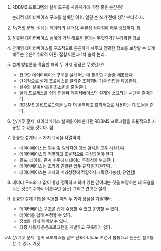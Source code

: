 1. RDBMS 프로그램의 설계 도구를 사용하기에 가장 좋은 순간은?

   논리적 데이터베이스 구조를 설계한 이후. 일단 손 쓰기 전에 생각 부터 하자. 

2. 참/거짓 문제: 설계는 데이터의 일관성, 무결성 정확성에 매우 중요하다.
   참

3. 잘못된 데이터베이스 설계의 가장 해로운 결과는 무엇인가?
   부정확한 정보

4. 관계형 데이터베이스를 구조적으로 튼튼하게 해주고 정확한 정보를 보장할 수 있게 해주는 것은?
   수학적 이론. 집합 이론과 1차 술어 논리. 

5. 설계 방법론을 학습할 때의 두 가지 장점은 무엇인가?

   - 견고한 데이터베이스 구조를 설계하는 데 필요한 기술을 제공한다. 
   - 단계적으로 설계 프로세스를 알려줄 조직화된 기술 집합을 제공한다. 
   - 실수와 설계 반복을 최소한을 줄여준다.
   - 설계 프로세스를 쉽게 만들며 데이터베이스의 설계에 소요되는 시간을 줄여준다.
   - RDBMS 응용프로그램을 보다 더 완벽하고 효과적으로 사용하는 데 도울을 준다. 

6. 참/거짓 문제: 데이터베이스 설계를 이해한다면 RDBMS 프로그램을 효율적으로 사용할 수 있을 것이다. 
   참

7. 훌륭한 설계의 두 가지 목적을 나열하라. 

   - 데이터베이스는 필수 및 임의적인 정보 검색을 모두 지원한다.
   - 데이터베이스의 적절하고 효율적으로 구성되어야 한다.
   - 필드, 테이블, 관계 수준에서 데이터 무결성이 부과된다. 
   - 데이터베이스는 조직과 관련된 업무 규칙을 지원한다. 
   - 데이터베이스는 자체의 미래성장에 적합하다. (확장가능성, 유연함)

8. 데이터 구조와 그 값이 항상 정확하고 의미 있는 값이라는 것을 보장하는 데 도움을 주는 것은?
   수학적 이론(4번 질문) 그리고 견고한 설계

9. 훌륭한 설계 기법을 적용할 때의 두 가지 장점을 기술하라. 

   - 데이터베이스 구조를 쉽게 수정할 수 있고 운영할 수 있다. 
   - 데이터를 쉽게 수정할 수 있다. 
   - 정보를 쉽게 검색할 수 있다. 
   - 최종 사용자 응용프로그램을 개발하고 구축하기 쉽다.

10. 참/거짓 문제: 설계 프로세스를 일부 단축하더라도 여전히 훌륭하고 튼튼한 설계를 할 수 있다.
    거짓